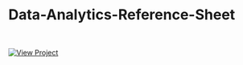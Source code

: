 # Data-Analytics-Reference-Sheet
 
 <br>

[![View Project](https://user-images.githubusercontent.com/11747875/141689918-c4e0453f-65b8-439e-97ab-5b76ca4ac2a6.png)](https://trrapp12.github.io/Data-Analytics-Reference-Sheet/)  

<br>
